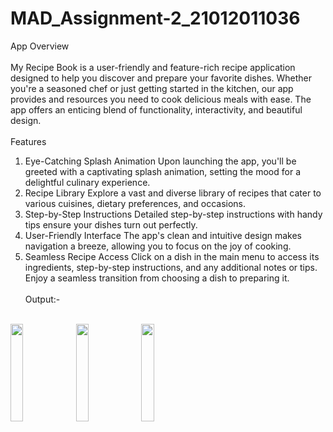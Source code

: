 # MAD_Assignment-2_21012011036
App Overview<br><br>
My Recipe Book is a user-friendly and feature-rich recipe application designed to help you discover and prepare your favorite dishes. Whether you're a seasoned chef or just getting started in the kitchen, our app provides and resources you need to cook delicious meals with ease. The app offers an enticing blend of functionality, interactivity, and beautiful design.<br><br>
Features
1. Eye-Catching Splash Animation
Upon launching the app, you'll be greeted with a captivating splash animation, setting the mood for a delightful culinary experience.
2. Recipe Library
Explore a vast and diverse library of recipes that cater to various cuisines, dietary preferences, and occasions.
3. Step-by-Step Instructions
Detailed step-by-step instructions with handy tips ensure your dishes turn out perfectly.
4. User-Friendly Interface
The app's clean and intuitive design makes navigation a breeze, allowing you to focus on the joy of cooking.
12. Seamless Recipe Access
Click on a dish in the main menu to access its ingredients, step-by-step instructions, and any additional notes or tips. Enjoy a seamless transition from choosing a dish to preparing it.<br><br>
Output:-<br><br>
<img src="https://github.com/Krishna7249/MAD_Assignment-2_21012011036/assets/98690735/0a2617b9-e67a-4ed3-b60d-3c0345910ca6" width=20% height=20%>
<img src="https://github.com/Krishna7249/MAD_Assignment-2_21012011036/assets/98690735/2a72bb89-f5e4-4009-8415-4207dc42f289" width=20% height=20%>
<img src="https://github.com/Krishna7249/MAD_Assignment-2_21012011036/assets/98690735/03788139-13ee-4a5f-8630-403ada8cf694" width=20% height=20%>


